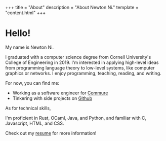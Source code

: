 +++
title = "About"
description = "About Newton Ni."
template = "content.html"
+++

# Hello!

My name is Newton Ni.

I graduated with a computer science degree from Cornell University's College
of Engineering in 2019. I'm interested in applying high-level ideas from
programming language theory to low-level systems, like computer graphics or
networks. I enjoy programming, teaching, reading, and writing.

For now, you can find me:
- Working as a software engineer for [Commure][0]
- Tinkering with side projects on [Github][1]

As for technical skills,

I'm proficient in Rust, OCaml, Java, and Python,
and familiar with C, Javascript, HTML, and CSS.

Check out my [resume][2] for more information!

[0]: https://commure.com/
[1]: https://github.com/nwtnni
[2]: https://github.com/nwtnni/resume/blob/master/resume.pdf
